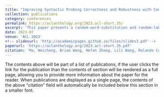 ```yaml
---
title: "Improving Syntactic Probing Correctness and Robustness with Control Tasks"
collection: publications
category: conferences
permalink: https://aclanthology.org/2023.acl-short.35/
excerpt: 'This paper presents a random-word-substitution and random-label-matching control task to reduce these biases and improve the robustness of syntactic probing methods.'
date: 2023-07
venue: 'ACL 2023'
<!-- slidesurl: 'http://academicpages.github.io/files/slides3.pdf'-->
paperurl: 'https://aclanthology.org/2023.acl-short.35.pdf'
citation: 'Ma, Weicheng, Brian Wang, Hefan Zhang, Lili Wang, Rolando Coto-Solano, Saeed Hassanpour, and Soroush Vosoughi. &quot;Improving Syntactic Probing Correctness and Robustness with Control Tasks.&quot; In <i>Proceedings of the 61st Annual Meeting of the Association for Computational Linguistics (Volume 2: Short Papers)</i>, pp. 402-415. 2023.'
---
```


The contents above will be part of a list of publications, if the user clicks the link for the publication than the contents of section will be rendered as a full page, allowing you to provide more information about the paper for the reader. When publications are displayed as a single page, the contents of the above "citation" field will automatically be included below this section in a smaller font.